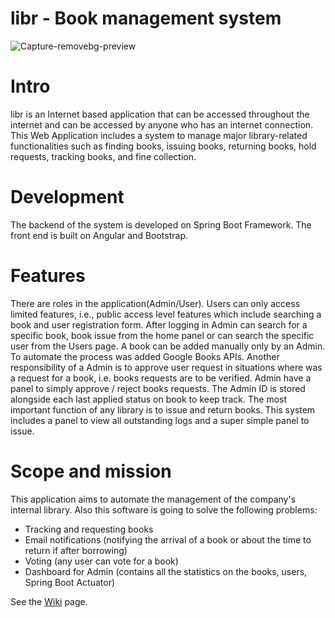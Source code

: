 # libr - Book management system
![Capture-removebg-preview](https://user-images.githubusercontent.com/74790139/120447662-7c6c1900-c393-11eb-8799-b6fb2ea7283d.png)

# Intro

libr is an Internet based application that can be accessed throughout the internet and can be accessed by anyone who has an internet connection.
This Web Application includes a system to manage major library-related functionalities such as finding books, issuing books, returning books, hold requests, tracking books, and fine collection.

# Development
The backend of the system is developed on Spring Boot Framework. The front end is built on Angular and Bootstrap.

# Features
There are roles in the application(Admin/User). Users can only access limited features, i.e., public access level features which include searching a book and user registration form. 
After logging in Admin can search for a specific book, book issue from the home panel or can search the specific user from the Users page. A book can be added manually only by an Admin. To automate the process was added Google Books APIs.
Another responsibility of a Admin is to approve user request in situations where was a request for a book, i.e. books requests are to be verified. Admin have a panel to simply approve / reject books requests. The Admin ID is stored alongside each last applied status on book to keep track. The most important function of any library is to issue and return books. This system includes a panel to view all outstanding logs and a super simple panel to issue.

# Scope and mission
This application aims to automate the management of the company's internal library. Also this software is going to solve the following problems:

- Tracking and requesting books
- Email notifications (notifying the arrival of a book or about the time to return if after borrowing)
- Voting (any user can vote for a book)
- Dashboard for Admin (contains all the statistics on the books, users, Spring Boot Actuator)

See the [Wiki](//github.com/isd-soft/libr/wiki) page.
